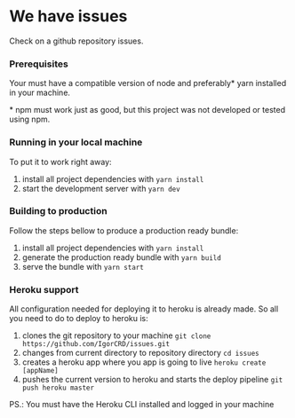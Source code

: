 # We have issues

Check on a github repository issues.

### Prerequisites

Your must have a compatible version of node and preferably\* yarn installed in your machine.

\* npm must work just as good, but this project was not developed or tested using npm.

### Running in your local machine

To put it to work right away:

1. install all project dependencies with `yarn install`
2. start the development server with `yarn dev`

### Building to production

Follow the steps bellow to produce a production ready bundle:

1. install all project dependencies with `yarn install`
2. generate the production ready bundle with `yarn build`
3. serve the bundle with `yarn start`

### Heroku support

All configuration needed for deploying it to heroku is already made. So all you need to do to deploy to heroku is:

1. clones the git repository to your machine `git clone https://github.com/IgorCRD/issues.git`
2. changes from current directory to repository directory `cd issues`
3. creates a heroku app where you app is going to live `heroku create [appName]`
4. pushes the current version to heroku and starts the deploy pipeline `git push heroku master`

PS.: You must have the Heroku CLI installed and logged in your machine
